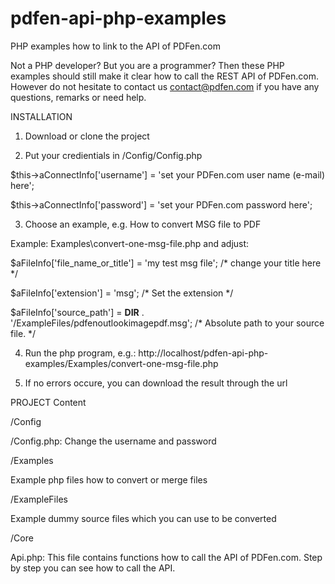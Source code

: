 # pdfen-api-php-examples
PHP examples how to link to the API of PDFen.com

Not a PHP developer? But you are a programmer? Then these PHP examples should still make it clear how to call the REST API of PDFen.com. 
However do not hesitate to contact us contact@pdfen.com if you have any questions, remarks or need help.

INSTALLATION
1. Download or clone the project

2. Put your credientials in /Config/Config.php

$this->aConnectInfo['username'] = 'set your PDFen.com user name (e-mail) here';

$this->aConnectInfo['password'] = 'set your PDFen.com password here';

3. Choose an example, e.g. How to convert MSG file to PDF

Example: Examples\convert-one-msg-file.php and adjust:

$aFileInfo['file_name_or_title'] = 'my test msg file'; /* change your title here */

$aFileInfo['extension'] = 'msg'; /* Set the extension */

$aFileInfo['source_path'] =  __DIR__ . '/ExampleFiles/pdfenoutlookimagepdf.msg'; /* Absolute path to your source file. */


4. Run the php program, e.g.:
http://localhost/pdfen-api-php-examples/Examples/convert-one-msg-file.php

5. If no errors occure, you can download the result through the url


PROJECT Content

/Config

/Config.php: Change the username and password

/Examples

Example php files how to convert or merge files

/ExampleFiles

Example dummy source files which you can use to be converted

/Core

Api.php: This file contains functions how to call the API of PDFen.com. Step by step you can see how to call the API.
 
